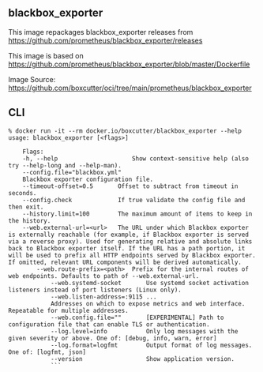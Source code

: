 blackbox_exporter
-----------------
This image repackages blackbox_exporter releases from
https://github.com/prometheus/blackbox_exporter/releases

This image is based on https://github.com/prometheus/blackbox_exporter/blob/master/Dockerfile

Image Source: https://github.com/boxcutter/oci/tree/main/prometheus/blackbox_exporter

CLI
---
```
% docker run -it --rm docker.io/boxcutter/blackbox_exporter --help
usage: blackbox_exporter [<flags>]

    Flags:
    -h, --help                     Show context-sensitive help (also try --help-long and --help-man).
    --config.file="blackbox.yml"
    Blackbox exporter configuration file.
    --timeout-offset=0.5       Offset to subtract from timeout in seconds.
    --config.check             If true validate the config file and then exit.
    --history.limit=100        The maximum amount of items to keep in the history.
    --web.external-url=<url>   The URL under which Blackbox exporter is externally reachable (for example, if Blackbox exporter is served via a reverse proxy). Used for generating relative and absolute links back to Blackbox exporter itself. If the URL has a path portion, it will be used to prefix all HTTP endpoints served by Blackbox exporter. If omitted, relevant URL components will be derived automatically.
        --web.route-prefix=<path>  Prefix for the internal routes of web endpoints. Defaults to path of --web.external-url.
            --web.systemd-socket       Use systemd socket activation listeners instead of port listeners (Linux only).
            --web.listen-address=:9115 ...
            Addresses on which to expose metrics and web interface. Repeatable for multiple addresses.
            --web.config.file=""       [EXPERIMENTAL] Path to configuration file that can enable TLS or authentication.
            --log.level=info           Only log messages with the given severity or above. One of: [debug, info, warn, error]
            --log.format=logfmt        Output format of log messages. One of: [logfmt, json]
            --version                  Show application version.
            ```